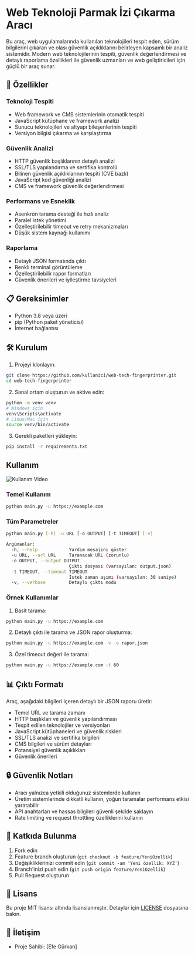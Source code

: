 # Web Teknoloji Parmak İzi Çıkarma Aracı

Bu araç, web uygulamalarında kullanılan teknolojileri tespit eden, sürüm bilgilerini çıkaran ve olası güvenlik açıklıklarını belirleyen kapsamlı bir analiz sistemidir. Modern web teknolojilerinin tespiti, güvenlik değerlendirmesi ve detaylı raporlama özellikleri ile güvenlik uzmanları ve web geliştiricileri için güçlü bir araç sunar.

## 🚀 Özellikler

### Teknoloji Tespiti
- Web framework ve CMS sistemlerinin otomatik tespiti
- JavaScript kütüphane ve framework analizi
- Sunucu teknolojileri ve altyapı bileşenlerinin tespiti
- Versiyon bilgisi çıkarma ve karşılaştırma

### Güvenlik Analizi
- HTTP güvenlik başlıklarının detaylı analizi
- SSL/TLS yapılandırma ve sertifika kontrolü
- Bilinen güvenlik açıklıklarının tespiti (CVE bazlı)
- JavaScript kod güvenliği analizi
- CMS ve framework güvenlik değerlendirmesi

### Performans ve Esneklik
- Asenkron tarama desteği ile hızlı analiz
- Paralel istek yönetimi
- Özelleştirilebilir timeout ve retry mekanizmaları
- Düşük sistem kaynağı kullanımı

### Raporlama
- Detaylı JSON formatında çıktı
- Renkli terminal görüntüleme
- Özelleştirilebilir rapor formatları
- Güvenlik önerileri ve iyileştirme tavsiyeleri

## 📋 Gereksinimler

- Python 3.8 veya üzeri
- pip (Python paket yöneticisi)
- İnternet bağlantısı

## 🛠️ Kurulum

1. Projeyi klonlayın:
```bash
git clone https://github.com/kullanici/web-tech-fingerprinter.git
cd web-tech-fingerprinter
```

2. Sanal ortam oluşturun ve aktive edin:
```bash
python -m venv venv
# Windows için
venv\Scripts\activate
# Linux/Mac için
source venv/bin/activate
```

3. Gerekli paketleri yükleyin:
```bash
pip install -r requirements.txt
```

##  Kullanım

![Kullanım Video](video/usage.gif)


### Temel Kullanım

```bash
python main.py -u https://example.com
```

### Tüm Parametreler

```bash
python main.py [-h] -u URL [-o OUTPUT] [-t TIMEOUT] [-v]

Argümanlar:
  -h, --help            Yardım mesajını göster
  -u URL, --url URL     Taranacak URL (zorunlu)
  -o OUTPUT, --output OUTPUT
                        Çıktı dosyası (varsayılan: output.json)
  -t TIMEOUT, --timeout TIMEOUT
                        İstek zaman aşımı (varsayılan: 30 saniye)
  -v, --verbose         Detaylı çıktı modu
```

### Örnek Kullanımlar

1. Basit tarama:
```bash
python main.py -u https://example.com
```

2. Detaylı çıktı ile tarama ve JSON rapor oluşturma:
```bash
python main.py -u https://example.com -v -o rapor.json
```

3. Özel timeout değeri ile tarama:
```bash
python main.py -u https://example.com -t 60
```

## 📊 Çıktı Formatı

Araç, aşağıdaki bilgileri içeren detaylı bir JSON raporu üretir:

- Temel URL ve tarama zamanı
- HTTP başlıkları ve güvenlik yapılandırması
- Tespit edilen teknolojiler ve versiyonları
- JavaScript kütüphaneleri ve güvenlik riskleri
- SSL/TLS analizi ve sertifika bilgileri
- CMS bilgileri ve sürüm detayları
- Potansiyel güvenlik açıklıkları
- Güvenlik önerileri

## 🔒 Güvenlik Notları

- Aracı yalnızca yetkili olduğunuz sistemlerde kullanın
- Üretim sistemlerinde dikkatli kullanın, yoğun taramalar performans etkisi yaratabilir
- API anahtarları ve hassas bilgileri güvenli şekilde saklayın
- Rate limiting ve request throttling özelliklerini kullanın

## 🤝 Katkıda Bulunma

1. Fork edin
2. Feature branch oluşturun (`git checkout -b feature/YeniOzellik`)
3. Değişikliklerinizi commit edin (`git commit -am 'Yeni özellik: XYZ'`)
4. Branch'inizi push edin (`git push origin feature/YeniOzellik`)
5. Pull Request oluşturun

## 📝 Lisans

Bu proje MIT lisansı altında lisanslanmıştır. Detaylar için [LICENSE](LICENSE) dosyasına bakın.

## 📧 İletişim

- Proje Sahibi: [Efe Gürkan] 